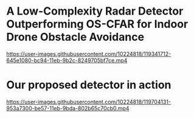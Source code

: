 # A Low-Complexity Radar Detector Outperforming OS-CFAR for Indoor Drone Obstacle Avoidance

https://user-images.githubusercontent.com/10224818/119341712-645e1080-bc94-11eb-9b2c-8249705bf7ce.mp4

# Our proposed detector in action
https://user-images.githubusercontent.com/10224818/119704131-953a7300-be57-11eb-9bda-802b65c70cb0.mp4







